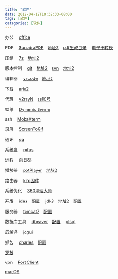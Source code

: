 ```yaml
---
title: "软件"
date: 2019-04-19T10:32:33+08:00
tags: [软件]
categories: [软件]
---
```


办公
&emsp;[office](https://otp.landian.vip/redirect/download.html)

PDF
&emsp;[SumatraPDF](https://sumatrapdfreader.org/downloadafter.html)&emsp;[地址2](https://sm.myapp.com/original/Office/SumatraPDF-3.1.2-64-install.exe)&emsp;[pdf生成目录](https://github.com/ifnoelse/pdf-bookmark)
&emsp;[电子书转换](https://calibre-ebook.com/download_windows)

压缩
&emsp;[7z](https://7-zip.org/a/7z1900-x64.exe)&emsp;[地址2](https://dl.softmgr.qq.com/original/Compression/7z1900-x64.exe)

版本控制
&emsp;[git](https://git-scm.com/downloads)&emsp;[地址2](https://dl.softmgr.qq.com/original/Development/Git-2.25.1-64-bit.exe)&emsp;[svn](https://tortoisesvn.net/downloads.html)&emsp;[地址2](https://dl.softmgr.qq.com/original/Development/TortoiseSVN-1.13.1.28686-x64-svn-1.13.0.msi)

编辑器
&emsp;[vscode](https://code.visualstudio.com/docs/?dv=winzip)&emsp;[地址2](https://dl.softmgr.qq.com/original/Development/VSCodeUserSetup-x64-1.40.2.exe)

下载
&emsp;[aria2](/files/soft/aria2.zip)

代理
&emsp;[v2rayN](https://github.com/2dust/v2rayN/releases)&emsp;[ss账号](https://github.com/selierlin/Share-SSR-V2ray)

壁纸
&emsp;[Dynamic theme](https://microsoft.com/store/productId/9NBLGGH1ZBKW)

ssh
&emsp;[MobaXterm](https://mobaxterm.mobatek.net/download-home-edition.html)

录屏
&emsp;[ScreenToGif](https://microsoft.com/store/productId/9N3SQK8PDS8G)

通讯
&emsp;[qq](https://microsoft.com/store/productId/9NHLGF0ZWC5S)

系统盘
&emsp;[rufus](https://github.com/pbatard/rufus/releases)

远程
&emsp;[向日葵](https://sunlogin.oray.com/personal/download/)

播放器
&emsp;[potPlayer](https://videohelp.com/software/PotPlayer/old-versions#download)&emsp;[地址2](https://dl.softmgr.qq.com/original/Video/PotPlayerSetup64_1.7.16291_1.exe)

路由器
&emsp;[k2p固件](https://github.com/hanwckf/rt-n56u)

系统优化
&emsp;[360清理大师](http://down.360safe.com/360CleanMasterPC/Setup_360CleanMaster.exe)

开发
&emsp;[idea](https://jetbrains.com/idea/download/download-thanks.html?platform=windowsZip&code=IIC)&emsp;[配置](/post/config/win/idea)
&emsp;[jdk8](https://oracle.com/technetwork/java/javase/downloads/jdk8-downloads-2133151.html)&emsp;[地址2](https://dl.softmgr.qq.com/original/Development/jdk-8u191-windows-x64-8.0.1910.12.exe)&emsp;[配置](/post/config/win/jdk8)

服务器
&emsp;[tomcat7](https://tomcat.apache.org/download-70.cgi)&emsp;[配置](/post/config/win/tomcat)

数据库工具
&emsp;[dbeaver](https://microsoft.com/store/apps/9PNKDR50694P)&emsp;[配置](/post/config/win/dbeaver)
&emsp;[plsql](/post/config/win/plsql/)

反编译
&emsp;[jdgui](https://github.com/java-decompiler/jd-gui/releases)

抓包
&emsp;[charles](https://charlesproxy.com/latest-release/download.do#)&emsp;[配置](/post/config/win/charles)

[罗技](https://download01.logi.com/web/ftp/pub/techsupport/gaming/LGS_9.02.65_x64_Logitech.exe)

vpn
&emsp;[FortiClient](https://fortinet-public.s3.cn-north-1.amazonaws.com.cn/FortiClient_Download/FortiClient_5_6_6_windows_and_macos_system/FortiClientSetup_5.6.6.1167_vpnonly_x64.exe)

[macOS](https://mirrors.dtops.cc/iso/MacOS/daliansky_macos/)
